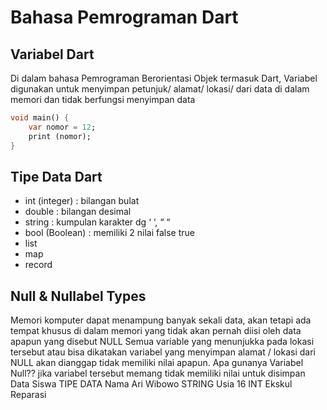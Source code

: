 # Bahasa Pemrograman Dart
## Variabel Dart
Di dalam bahasa Pemrograman Berorientasi Objek termasuk Dart, Variabel digunakan untuk menyimpan petunjuk/ alamat/ lokasi/ dari data di dalam memori dan tidak berfungsi menyimpan data 

```dart
void main() {
    var nomor = 12;
    print (nomor); 
}
```

## Tipe Data Dart
-	int (integer)	: bilangan bulat
-	double 		: bilangan desimal
-	string		: kumpulan karakter dg ‘ ‘, “ “
-	bool (Boolean)	: memiliki 2 nilai false true
-	list
-	map
-	record
  
## Null & Nullabel Types
Memori komputer dapat menampung banyak sekali data, akan tetapi ada tempat khusus di dalam memori yang tidak akan pernah diisi oleh data apapun yang disebut NULL 
Semua variable yang menunjukka pada lokasi tersebut atau bisa dikatakan variabel yang menyimpan alamat / lokasi dari NULL akan dianggap tidak memiliki nilai apapun.
 Apa gunanya Variabel Null??
jika variabel tersebut memang tidak memiliki nilai untuk disimpan 
Data Siswa	TIPE DATA
Nama	Ari Wibowo	STRING
Usia	16	INT
Ekskul 	Reparasi 	

